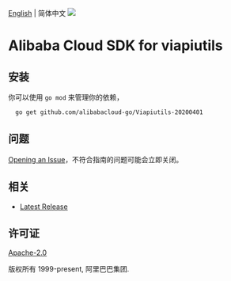 [English](README.md) | 简体中文
![](https://aliyunsdk-pages.alicdn.com/icons/AlibabaCloud.svg)

# Alibaba Cloud SDK for viapiutils

## 安装
你可以使用 `go mod` 来管理你的依赖，
```sh
  go get github.com/alibabacloud-go/Viapiutils-20200401
```

## 问题
[Opening an Issue](https://github.com/aliyun/alibabacloud-sdk/issues/new)，不符合指南的问题可能会立即关闭。

## 相关
* [Latest Release](https://github.com/aliyun/alibabacloud-sdk)

## 许可证
[Apache-2.0](http://www.apache.org/licenses/LICENSE-2.0)

版权所有 1999-present, 阿里巴巴集团.